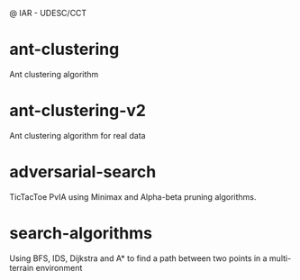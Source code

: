 @ IAR - UDESC/CCT

# ant-clustering
Ant clustering algorithm

# ant-clustering-v2
Ant clustering algorithm for real data

# adversarial-search
TicTacToe PvIA using Minimax and Alpha-beta pruning algorithms.

# search-algorithms
Using BFS, IDS, Dijkstra and A* to find a path between two points in a multi-terrain environment
